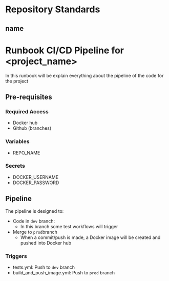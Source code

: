 # Repository Standards

## name

# Runbook CI/CD Pipeline for <project_name>

In this runbook will be explain everything about the pipeline of the code for the project

## Pre-requisites

### Required Access
- Docker hub
- Github (branches)

### Variables
- REPO_NAME

### Secrets
- DOCKER_USERNAME
- DOCKER_PASSWORD

## Pipeline
The pipeline is designed to:
- Code in `dev` branch:
  - In this branch some test workflows will trigger
- Merge to `prod`branch
  - When a commit/push is made, a Docker image will be created and pushed into Docker hub

### Triggers 
- tests.yml: Push to `dev` branch
- build_and_push_image.yml: Push to `prod` branch
